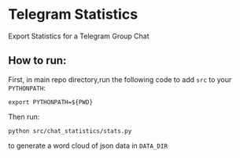 # Telegram Statistics
Export Statistics for a Telegram Group Chat

## How to run:
First, in main repo directory,run the following code to add `src` to your `PYTHONPATH`:
```
export PYTHONPATH=${PWD}
```
Then run:
```
python src/chat_statistics/stats.py 
```
to generate a word cloud of json data in `DATA_DIR`
